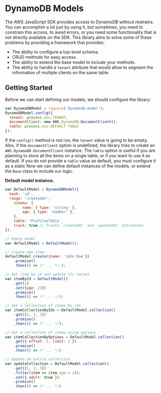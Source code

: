 # DynamoDB Models

The AWS JavaScript SDK provides access to DynamoDB without restrains. You can accomplish a lot just by using it, but sometimes, you need to constrain this access, to avoid errors, or you need some functionality that is not directly available on the SDK. This library aims to solve some of these problems by providing a framework that provides:

* The ability to configure a top-level schema.
* CRUD methods for easy access.
* The ability to extend the base model to include your methods.
* The ability to handle a `tenant` attribute that would allow to segment the information of multiple clients on the same table.

## Getting Started

Before we can start defining our models, we should configure the library:

```javascript
var DynamoDBModel = require('dynamodb-model');
DynamoDBModel.config({
  tenant: process.env.TENANT,
  documentClient: new AWS.DynamoDB.DocumentClient(),
  table: process.env.DEFAULT_TABLE
});
```

If the `config()` method is not run, the `tenant` value is going to be empty. Also, if the `documentClient` option is undefined, the library tries to create an `AWS.DynamoDB.DocumentClient` instance. The `table` option is useful if you are planning to store all the items on a single table, or if you want to use it as default. If you do not provide a `table` value as default, you must configure it as a static
Now we can define default instances of the models, or extend the `Base` class to include our logic.

**Default model instance.**

```javascript
var DefaultModel = DynamoDBModel({
  hash: 'id',
  range: 'createdAt',
	schema: {
		name: { type: 'string' },
		age: { type: 'number' },
	},
	table: 'ProfilesTable',
	track: true // Tracks `createdAt` and `updatedAt` attributes
});

// Empty model
var defaultModel = DefaultModel();

// Create new item
defaultModel.create({name: 'John Doe'})
	.promise()
	.then(() => /* ... */ );

// Get item by id and update its values
var itemById = DefaultModel()
	.get(1)
	.set({age: 23})
	.promise()
	.then(() => /* ... */);

// Get a collection of items by ids
var itemCollectionByIds = DefaultModel.collection()
	.get([1, 2, 3])
	.promise()
	.then(() => /* ... */);

// Get a collection of items using options
var itemCollectionByOptions = DefaultModel.collection()
	.get({ offset: 2, limit: 1 })
	.promise()
	.then(() => /* ... */)

// Update an entire collection.
var updateCollection = DefaultModel.collection()
	.get([1, 2, 3])
	.filter(item => item.age > 18);
	.set({ adult: true })
	.promise()
   	.then(() => /* ... */)
```

